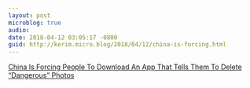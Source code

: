 ```yaml
---
layout: post
microblog: true
audio: 
date: 2018-04-12 03:05:17 -0800
guid: http://kerim.micro.blog/2018/04/12/china-is-forcing.html
---
```

[China Is Forcing People To Download An App That Tells Them To Delete “Dangerous” Photos](https://www.buzzfeed.com/meghara/china-surveillance-app)
